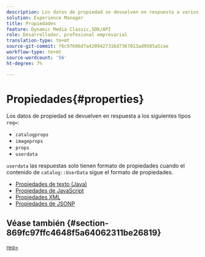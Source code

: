 ```yaml
---
description: Los datos de propiedad se devuelven en respuesta a varios tipos req=.
solution: Experience Manager
title: Propiedades
feature: Dynamic Media Classic,SDK/API
role: Desarrollador, profesional empresarial
translation-type: tm+mt
source-git-commit: f6c97606d7a4209427316d7367013ad9585a5cae
workflow-type: tm+mt
source-wordcount: '56'
ht-degree: 7%

---
```



# Propiedades{#properties}

Los datos de propiedad se devuelven en respuesta a los siguientes tipos `req=`:

* `catalogprops`
* `imageprops`
* `props`
* `userdata`

`userdata` las respuestas solo tienen formato de propiedades cuando el contenido de  `catalog::UserData` sigue el formato de propiedades.

* [Propiedades de texto (Java)](r-text-java-properties.md)
* [Propiedades de JavaScript](r-javascript-properties.md)
* [Propiedades XML](r-xml-properties.md)
* [Propiedades de JSONP](r-json-properties.md)


## Véase también {#section-869fc97ffc4648f5a64062311be26819}

[req=](../../../../../../is-api/http-ref/image-serving-api-ref/c-http-protocol-reference/c-command-reference/r-req/r-req.md#reference-907cdb4a97034db7ad94695f25552e76)
